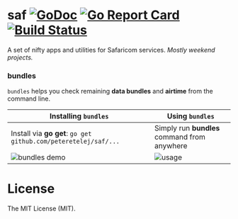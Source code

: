 # saf [![GoDoc](http://img.shields.io/badge/go-documentation-blue.svg?style=flat)](https://godoc.org/github.com/peteretelej/saf) [![Go Report Card](https://goreportcard.com/badge/github.com/peteretelej/saf)](https://goreportcard.com/report/github.com/peteretelej/saf) [![Build Status](https://img.shields.io/travis/peteretelej/saf.svg?style=flat)](https://travis-ci.org/peteretelej/saf)

A set of nifty apps and utilities for Safaricom services. _Mostly weekend projects._

### bundles
`bundles` helps you check remaining __data bundles__ and __airtime__ from the command line.

| Installing `bundles`   | Using `bundles` |
| ------------- | ------------- |
| Install via __go get__: `go get github.com/peteretelej/saf/...` | Simply run __bundles__ command from anywhere |
| ![bundles demo](https://cloud.githubusercontent.com/assets/2271973/24074252/153d4512-0c16-11e7-8823-d28d095fd82c.gif) | ![usage](https://cloud.githubusercontent.com/assets/2271973/24074719/0af8ede6-0c1f-11e7-9895-2ca498e5e6f6.gif) |


# License
The MIT License (MIT).
